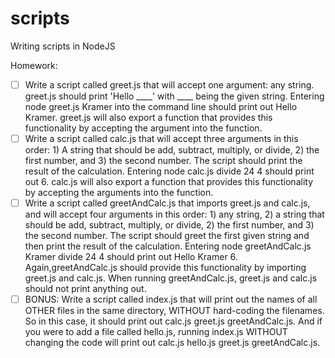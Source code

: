 # scripts
Writing scripts in NodeJS

Homework:

- [ ] Write a script called greet.js that will accept one argument: any string. greet.js should print 'Hello ____' with ____ being the given string. Entering node greet.js Kramer into the command line should print out Hello Kramer. greet.js will also export a function that provides this functionality by accepting the argument into the function.
- [ ] Write a script called calc.js that will accept three arguments in this order: 1) A string that should be add, subtract, multiply, or divide, 2) the first number, and 3) the second number. The script should print the result of the calculation. Entering node calc.js divide 24 4 should print out 6. calc.js will also export a function that provides this functionality by accepting the arguments into the function.
- [ ] Write a script called greetAndCalc.js that imports greet.js and calc.js, and will accept four arguments in this order: 1) any string, 2) a string that should be add, subtract, multiply, or divide, 2) the first number, and 3) the second number. The script should greet the first given string and then print the result of the calculation. Entering node greetAndCalc.js Kramer divide 24 4 should print out Hello Kramer 6. Again,greetAndCalc.js should provide this functionality by importing greet.js and calc.js. When running greetAndCalc.js, greet.js and calc.js should not print anything out.
- [ ] BONUS: Write a script called index.js that will print out the names of all OTHER files in the same directory, WITHOUT hard-coding the filenames. So in this case, it should print out calc.js greet.js greetAndCalc.js. And if you were to add a file called hello.js, running index.js WITHOUT changing the code will print out calc.js hello.js greet.js greetAndCalc.js.